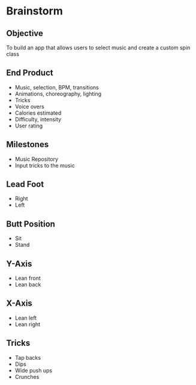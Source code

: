 # Brainstorm

## Objective
To build an app that allows users to select music and create a custom spin class

## End Product
- Music, selection, BPM, transitions
- Animations, choreography, lighting
- Tricks
- Voice overs
- Calories estimated
- Difficulty, intensity
- User rating

## Milestones
- Music Repository
- Input tricks to the music

## Lead Foot
- Right
- Left

## Butt Position
- Sit
- Stand

## Y-Axis
- Lean front
- Lean back

## X-Axis
- Lean left
- Lean right

## Tricks
- Tap backs
- Dips
- Wide push ups
- Crunches
